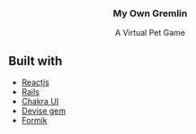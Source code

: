 <h3 align="center">My Own Gremlin</h3>
<p align="center">A Virtual Pet Game</p>




## Built with
- [Reactjs](https://reactjs.org/)
- [Rails](https://rubyonrails.org/)
- [Chakra UI](https://chakra-ui.com)
- [Devise gem](https://github.com/heartcombo/devise)
- [Formik](https://formik.org/)

